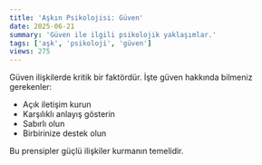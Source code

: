 ```yaml
---
title: 'Aşkın Psikolojisi: Güven'
date: 2025-06-21
summary: 'Güven ile ilgili psikolojik yaklaşımlar.'
tags: ['aşk', 'psikoloji', 'güven']
views: 275
---
```


Güven ilişkilerde kritik bir faktördür. İşte güven hakkında bilmeniz gerekenler:

- Açık iletişim kurun
- Karşılıklı anlayış gösterin
- Sabırlı olun
- Birbirinize destek olun

Bu prensipler güçlü ilişkiler kurmanın temelidir.